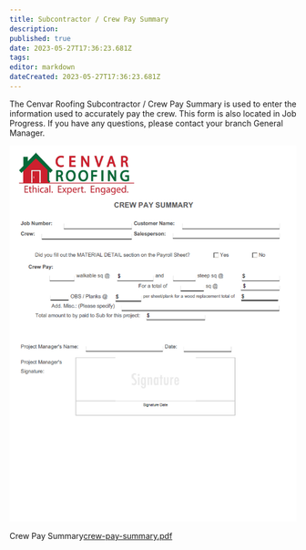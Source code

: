 ```yaml
---
title: Subcontractor / Crew Pay Summary
description: 
published: true
date: 2023-05-27T17:36:23.681Z
tags: 
editor: markdown
dateCreated: 2023-05-27T17:36:23.681Z
---
```


The Cenvar Roofing Subcontractor / Crew Pay Summary is used to enter the information used to accurately pay the crew.  This form is also located in Job Progress.  If you have any questions, please contact your branch General Manager. 

![crew-pay-summary.png](/forms/crew-pay-summary.png)

Crew Pay Summary[crew-pay-summary.pdf](/forms/crew-pay-summary.pdf)